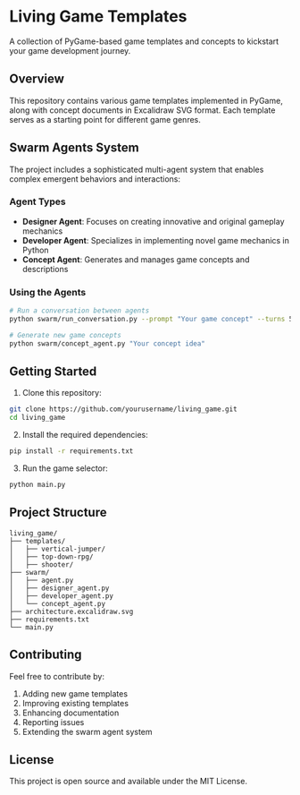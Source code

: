 # Living Game Templates

A collection of PyGame-based game templates and concepts to kickstart your game development journey.

## Overview

This repository contains various game templates implemented in PyGame, along with concept documents in Excalidraw SVG format. Each template serves as a starting point for different game genres.

## Swarm Agents System

The project includes a sophisticated multi-agent system that enables complex emergent behaviors and interactions:

### Agent Types
- **Designer Agent**: Focuses on creating innovative and original gameplay mechanics
- **Developer Agent**: Specializes in implementing novel game mechanics in Python
- **Concept Agent**: Generates and manages game concepts and descriptions

### Using the Agents
```bash
# Run a conversation between agents
python swarm/run_conversation.py --prompt "Your game concept" --turns 5

# Generate new game concepts
python swarm/concept_agent.py "Your concept idea"
```

## Getting Started

1. Clone this repository:
```bash
git clone https://github.com/yourusername/living_game.git
cd living_game
```

2. Install the required dependencies:
```bash
pip install -r requirements.txt
```

3. Run the game selector:
```bash
python main.py
```

## Project Structure

```
living_game/
├── templates/
│   ├── vertical-jumper/
│   ├── top-down-rpg/
│   ├── shooter/
├── swarm/
│   ├── agent.py
│   ├── designer_agent.py
│   ├── developer_agent.py
│   └── concept_agent.py
├── architecture.excalidraw.svg
├── requirements.txt
└── main.py
```

## Contributing

Feel free to contribute by:
1. Adding new game templates
2. Improving existing templates
3. Enhancing documentation
4. Reporting issues
5. Extending the swarm agent system

## License

This project is open source and available under the MIT License.